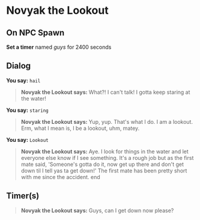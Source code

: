 # Novyak the Lookout


## On NPC Spawn

**Set a timer** named *guys* for 2400 seconds


## Dialog

**You say:** `hail`



>**Novyak the Lookout says:** What?! I can't talk! I gotta keep staring at the water!

**You say:** `staring`



>**Novyak the Lookout says:** Yup, yup. That's what I do. I am a lookout. Erm, what I mean is, I be a lookout, uhm, matey.

**You say:** `Lookout`



>**Novyak the Lookout says:** Aye. I look for things in the water and let everyone else know if I see something. It's a rough job but as the first mate said, 'Someone's gotta do it, now get up there and don't get down til I tell yas ta get down!' The first mate has been pretty short with me since the accident.
end



## Timer(s)

>**Novyak the Lookout says:** Guys, can I get down now please?